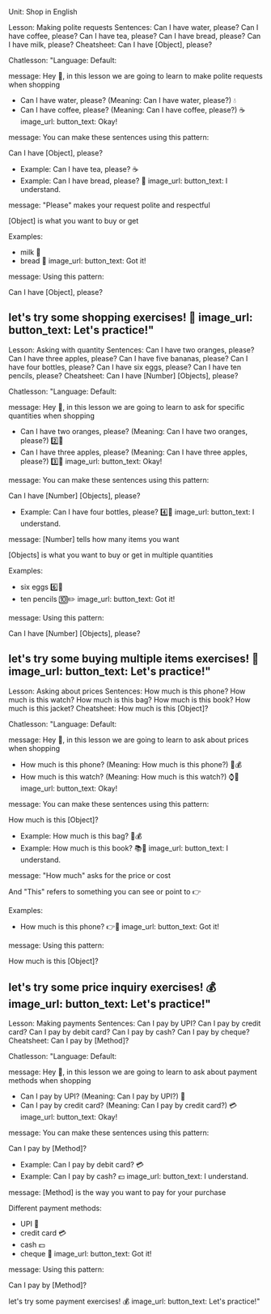 Unit: Shop in English

Lesson: Making polite requests
Sentences:
Can I have water, please?
Can I have coffee, please?
Can I have tea, please?
Can I have bread, please?
Can I have milk, please?
Cheatsheet:
Can I have [Object], please?

Chatlesson:
"Language: Default: 

message: Hey 👋, in this lesson we are going to learn to make polite requests when shopping

- Can I have water, please? (Meaning: Can I have water, please?) 💧
- Can I have coffee, please? (Meaning: Can I have coffee, please?) ☕
image_url:
button_text: Okay!

message: You can make these sentences using this pattern: 

Can I have [Object], please?

- Example: Can I have tea, please? ☕
- Example: Can I have bread, please? 🍞
image_url:
button_text: I understand.

message: "Please" makes your request polite and respectful

[Object] is what you want to buy or get

Examples:
- milk 🥛
- bread 🍞
image_url:
button_text: Got it!

message: Using this pattern: 

Can I have [Object], please?

let's try some shopping exercises! 🛒
image_url:
button_text: Let's practice!"
---
Lesson: Asking with quantity
Sentences:
Can I have two oranges, please?
Can I have three apples, please?
Can I have five bananas, please?
Can I have four bottles, please?
Can I have six eggs, please?
Can I have ten pencils, please?
Cheatsheet:
Can I have [Number] [Objects], please?

Chatlesson:
"Language: Default: 

message: Hey 👋, in this lesson we are going to learn to ask for specific quantities when shopping

- Can I have two oranges, please? (Meaning: Can I have two oranges, please?) 2️⃣🍊
- Can I have three apples, please? (Meaning: Can I have three apples, please?) 3️⃣🍎
image_url:
button_text: Okay!

message: You can make these sentences using this pattern: 

Can I have [Number] [Objects], please?

- Example: Can I have four bottles, please? 4️⃣🧂
image_url:
button_text: I understand.

message: [Number] tells how many items you want

[Objects] is what you want to buy or get in multiple quantities

Examples:
- six eggs 6️⃣🥚
- ten pencils 🔟✏️
image_url:
button_text: Got it!

message: Using this pattern: 

Can I have [Number] [Objects], please?

let's try some buying multiple items exercises! 🔢
image_url:
button_text: Let's practice!"
---
Lesson: Asking about prices
Sentences:
How much is this phone?
How much is this watch?
How much is this bag?
How much is this book?
How much is this jacket?
Cheatsheet:
How much is this [Object]?

Chatlesson:
"Language: Default: 

message: Hey 👋, in this lesson we are going to learn to ask about prices when shopping

- How much is this phone? (Meaning: How much is this phone?) 📱💰
- How much is this watch? (Meaning: How much is this watch?) ⌚💸
image_url:
button_text: Okay!

message: You can make these sentences using this pattern: 

How much is this [Object]?

- Example: How much is this bag? 🎒💰
- Example: How much is this book? 📚💸
image_url:
button_text: I understand.

message: "How much" asks for the price or cost

And "This" refers to something you can see or point to 👉

Examples:
- How much is this phone? 👉📱
image_url:
button_text: Got it!

message: Using this pattern: 

How much is this [Object]?

let's try some price inquiry exercises! 💰
image_url:
button_text: Let's practice!"
---
Lesson: Making payments
Sentences:
Can I pay by UPI?
Can I pay by credit card?
Can I pay by debit card?
Can I pay by cash?
Can I pay by cheque?
Cheatsheet:
Can I pay by [Method]?

Chatlesson:
"Language: Default: 

message: Hey 👋, in this lesson we are going to learn to ask about payment methods when shopping

- Can I pay by UPI? (Meaning: Can I pay by UPI?) 📱
- Can I pay by credit card? (Meaning: Can I pay by credit card?) 💳
image_url:
button_text: Okay!

message: You can make these sentences using this pattern: 

Can I pay by [Method]?

- Example: Can I pay by debit card? 💳
- Example: Can I pay by cash? 💵
image_url:
button_text: I understand.

message: [Method] is the way you want to pay for your purchase

Different payment methods:
- UPI 📱
- credit card 💳
- cash 💵
- cheque 📝
image_url:
button_text: Got it!

message: Using this pattern: 

Can I pay by [Method]?

let's try some payment exercises! 💰
image_url:
button_text: Let's practice!"
